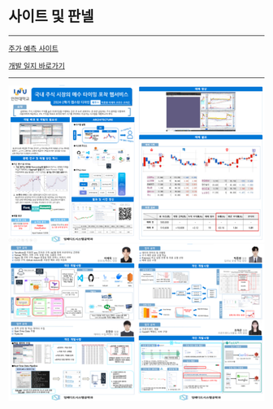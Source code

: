 # 사이트 및 판넬

---
[주가 예측 사이트](https://jeus.site/)

[개발 일지 바로가기](https://inu-capstone-zeus.github.io/)

---

![](/image/판넬1.png)
![](/image/판넬2.png)
